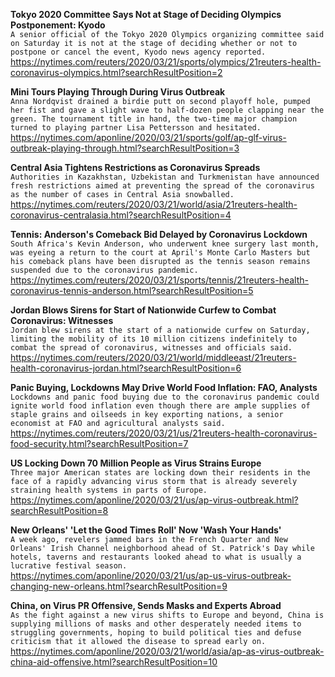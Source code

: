 **Tokyo 2020 Committee Says Not at Stage of Deciding Olympics Postponement: Kyodo**\
`A senior official of the Tokyo 2020 Olympics organizing committee said on Saturday it is not at the stage of deciding whether or not to postpone or cancel the event, Kyodo news agency reported.`\
https://nytimes.com/reuters/2020/03/21/sports/olympics/21reuters-health-coronavirus-olympics.html?searchResultPosition=2

**Mini Tours Playing Through During Virus Outbreak**\
`Anna Nordqvist drained a birdie putt on second playoff hole, pumped her fist and gave a slight wave to half-dozen people clapping near the green. The tournament title in hand, the two-time major champion turned to playing partner Lisa Pettersson and hesitated.`\
https://nytimes.com/aponline/2020/03/21/sports/golf/ap-glf-virus-outbreak-playing-through.html?searchResultPosition=3

**Central Asia Tightens Restrictions as Coronavirus Spreads**\
`Authorities in Kazakhstan, Uzbekistan and Turkmenistan have announced fresh restrictions aimed at preventing the spread of the coronavirus as the number of cases in Central Asia snowballed.`\
https://nytimes.com/reuters/2020/03/21/world/asia/21reuters-health-coronavirus-centralasia.html?searchResultPosition=4

**Tennis: Anderson's Comeback Bid Delayed by Coronavirus Lockdown**\
`South Africa's Kevin Anderson, who underwent knee surgery last month, was eyeing a return to the court at April's Monte Carlo Masters but his comeback plans have been disrupted as the tennis season remains suspended due to the coronavirus pandemic.`\
https://nytimes.com/reuters/2020/03/21/sports/tennis/21reuters-health-coronavirus-tennis-anderson.html?searchResultPosition=5

**Jordan Blows Sirens for Start of Nationwide Curfew to Combat Coronavirus: Witnesses**\
`Jordan blew sirens at the start of a nationwide curfew on Saturday, limiting the mobility of its 10 million citizens indefinitely to combat the spread of coronavirus, witnesses and officials said.`\
https://nytimes.com/reuters/2020/03/21/world/middleeast/21reuters-health-coronavirus-jordan.html?searchResultPosition=6

**Panic Buying, Lockdowns May Drive World Food Inflation: FAO, Analysts**\
`Lockdowns and panic food buying due to the coronavirus pandemic could ignite world food inflation even though there are ample supplies of staple grains and oilseeds in key exporting nations, a senior economist at FAO and agricultural analysts said.`\
https://nytimes.com/reuters/2020/03/21/us/21reuters-health-coronavirus-food-security.html?searchResultPosition=7

**US Locking Down 70 Million People as Virus Strains Europe**\
`Three major American states are locking down their residents in the face of a rapidly advancing virus storm that is already severely straining health systems in parts of Europe.`\
https://nytimes.com/aponline/2020/03/21/us/ap-virus-outbreak.html?searchResultPosition=8

**New Orleans' 'Let the Good Times Roll' Now 'Wash Your Hands'**\
`A week ago, revelers jammed bars in the French Quarter and New Orleans' Irish Channel neighborhood ahead of St. Patrick's Day while hotels, taverns and restaurants looked ahead to what is usually a lucrative festival season. `\
https://nytimes.com/aponline/2020/03/21/us/ap-us-virus-outbreak-changing-new-orleans.html?searchResultPosition=9

**China, on Virus PR Offensive, Sends Masks and Experts Abroad**\
`As the fight against a new virus shifts to Europe and beyond, China is supplying millions of masks and other desperately needed items to struggling governments, hoping to build political ties and defuse criticism that it allowed the disease to spread early on. `\
https://nytimes.com/aponline/2020/03/21/world/asia/ap-as-virus-outbreak-china-aid-offensive.html?searchResultPosition=10

